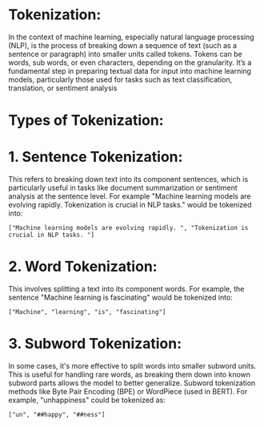 # Tokenization:
In the context of machine learning, especially natural language processing (NLP), is the process of
breaking down a sequence of text (such as a sentence or paragraph) into smaller units called tokens.
Tokens can be words, sub words, or even characters, depending on the granularity. It’s a fundamental
step in preparing textual data for input into machine learning models, particularly those used for tasks 
such as text classification, translation, or sentiment analysis

# Types of Tokenization:
# 1. Sentence Tokenization:
This refers to breaking down text into its component sentences, which is particularly useful in tasks 
like document summarization or sentiment analysis at the sentence level. For example "Machine learning 
models are evolving rapidly. Tokenization is crucial in NLP tasks." would be tokenized into:
```
["Machine learning models are evolving rapidly. ", "Tokenization is crucial in NLP tasks. "]
```
# 2. Word Tokenization:
This involves splitting a text into its component words. For example, the sentence "Machine learning is 
fascinating" would be tokenized into:
```
["Machine", "learning", "is", "fascinating"]
```
# 3. Subword Tokenization:
In some cases, it's more effective to split words into smaller subword units. This is useful for handling 
rare words, as breaking them down into known subword parts allows the model to better generalize. 
Subword tokenization methods like Byte Pair Encoding (BPE) or WordPiece (used in BERT). For example, 
"unhappiness" could be tokenized as: 
```
["un", "##happy", "##ness"]
```
